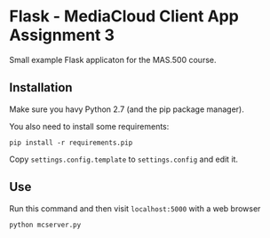 Flask - MediaCloud Client App Assignment 3
=====================================

Small example Flask applicaton for the MAS.500 course.

Installation
------------

Make sure you havy Python 2.7 (and the pip package manager).

You also need to install some requirements:

```
pip install -r requirements.pip
```

Copy `settings.config.template` to `settings.config` and edit it.

Use
---

Run this command and then visit `localhost:5000` with a web browser

```
python mcserver.py
```
